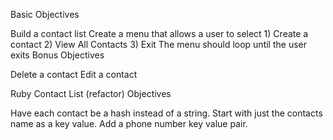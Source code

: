 Basic Objectives

Build a contact list
Create a menu that allows a user to select 1) Create a contact 2) View All Contacts 3) Exit
The menu should loop until the user exits
Bonus Objectives

Delete a contact
Edit a contact

Ruby Contact List (refactor)
Objectives

Have each contact be a hash instead of a string.
Start with just the contacts name as a key value.
Add a phone number key value pair.